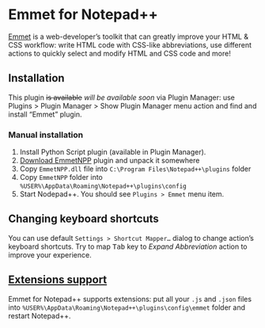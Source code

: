 # Emmet for Notepad++

[Emmet](http://emmet.io) is a web-developer’s toolkit that can greatly improve your HTML & CSS workflow: write HTML code with CSS-like abbreviations, use different actions to quickly select and modify HTML and CSS code and more!

## Installation

This plugin <s>is available</s> *will be available soon* via Plugin Manager: use Plugins > Plugin Manager > Show Plugin Manager menu action and find and install “Emmet” plugin.

### Manual installation

1. Install Python Script plugin (available in Plugin Manager).
2. [Download EmmetNPP](https://github.com/emmetio/ZenCoding-Python/raw/master/emmet-npp.zip) plugin and unpack it somewhere
3. Copy `EmmetNPP.dll` file into `C:\Program Files\Notepad++\plugins` folder
4. Copy `EmmetNPP` folder into `%USER%\AppData\Roaming\Notepad++\plugins\config`
5. Start Nodepad++. You should see `Plugins > Emmet` menu item.

## Changing keyboard shortcuts

You can use default `Settings > Shortcut Mapper…` dialog to change action’s keyboard shortcuts. Try to map <kbd>Tab</kbd> key to _Expand Abbreviation_ action to improve your experience.

## [Extensions support](http://docs.emmet.io/customization/)

Emmet for Notepad++ supports extensions: put all your `.js` and `.json` files into `%USER%\AppData\Roaming\Notepad++\plugins\config\emmet` folder and restart Notepad++.